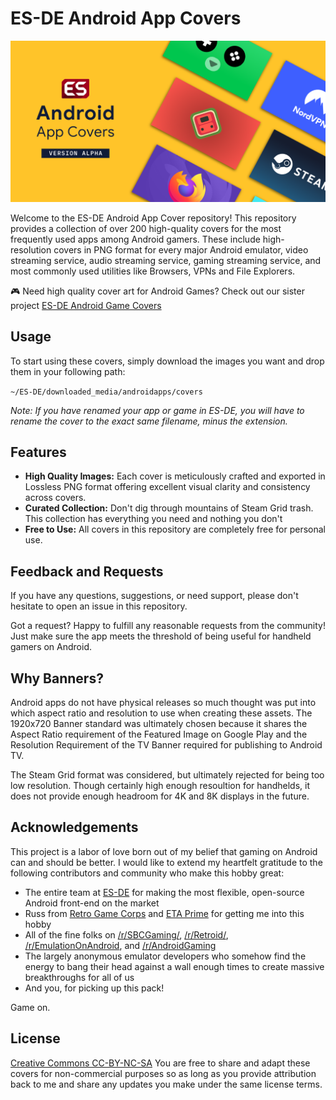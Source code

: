# ES-DE Android App Covers
![Collage of high-resolution modern Android app covers for ES-DE](https://github.com/nahnotnathan/esde-android-app-covers/blob/main/.github/header-alpha.png?raw=true)

Welcome to the ES-DE Android App Cover repository! This repository provides a collection of over 200 high-quality covers for the most frequently used apps among Android gamers. These include high-resolution covers in PNG format for every major Android emulator, video streaming service, audio streaming service, gaming streaming service, and most commonly used utilities like Browsers, VPNs and File Explorers.

🎮 Need high quality cover art for Android Games? Check out our sister project [ES-DE Android Game Covers](https://github.com/nahnotnathan/esde-android-game-covers/)

## Usage
To start using these covers, simply download the images you want and drop them in your following path:

``` ~/ES-DE/downloaded_media/androidapps/covers ```

*Note: If you have renamed your app or game in ES-DE, you will have to rename the cover to the exact same filename, minus the extension.*

## Features
- **High Quality Images:** Each cover is meticulously crafted and exported in Lossless PNG format offering excellent visual clarity and consistency across covers.
- **Curated Collection:** Don't dig through mountains of Steam Grid trash. This collection has everything you need and nothing you don't
- **Free to Use:** All covers in this repository are completely free for personal use.


## Feedback and Requests
If you have any questions, suggestions, or need support, please don't hesitate to open an issue in this repository.

Got a request? Happy to fulfill any reasonable requests from the community!  Just make sure the app meets the threshold of being useful for handheld gamers on Android.

## Why Banners?
Android apps do not have physical releases so much thought was put into which aspect ratio and resolution to use when creating these assets. The 1920x720 Banner standard was ultimately chosen because it shares the Aspect Ratio requirement of the Featured Image on Google Play and the Resolution Requirement of the TV Banner required for publishing to Android TV.

The Steam Grid format was considered, but ultimately rejected for being too low resolution. Though certainly high enough resoultion for handhelds, it does not provide enough headroom for 4K and 8K displays in the future.

## Acknowledgements
This project is a labor of love born out of my belief that gaming on Android can and should be better. I would like to extend my heartfelt gratitude to the following contributors and community who make this hobby great:

- The entire team at [ES-DE](https://gitlab.com/es-de/emulationstation-de) for making the most flexible, open-source Android front-end on the market
- Russ from [Retro Game Corps](https://www.youtube.com/c/RetroGameCorps) and [ETA Prime](https://www.youtube.com/@ETAPRIME) for getting me into this hobby
- All of the fine folks on [/r/SBCGaming/](https://reddit.com/r/sbcgaming/), [/r/Retroid/](https://reddit.com/r/retroid/), [/r/EmulationOnAndroid](https://reddit.com/r/emulationonandroid/), and [/r/AndroidGaming](https://reddit.com/r/androidgaming/)
- The largely anonymous emulator developers who somehow find the energy to bang their head against a wall enough times to create massive breakthroughs for all of us
- And you, for picking up this pack!

Game on.

## License
[Creative Commons CC-BY-NC-SA](https://creativecommons.org/licenses/by-nc-sa/2.0/) You are free to share and adapt these covers for non-commercial purposes so as long as you provide attribution back to me and share any updates you make under the same license terms.
